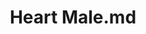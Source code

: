 ---
title: Heart Male.md
release_version: v1.2
model_type: ref-organs
description: "[This reference organ](https://hubmapconsortium.github.io/ccf/pages/ccf-3d-reference-library.html) was created using data from the Visible Human Male provided by the National Library of Medicine.
"
creators: 
  - 0000-0003-4066-7531
project_leads: 
  - 0000-0002-3321-6137
reviewers: 
  - 0000-0003-0118-0413
license: CC BY 4.0
publisher:  HuBMAP 
funder:  National Institutes of Health 
award_number:  OT2OD026671 
hubmap_id:  HBM373.VSTV.568 
doi: https://doi.org/10.48539/HBM373.VSTV.568
---